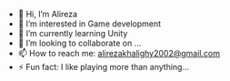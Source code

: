 - 👋 Hi, I’m Alireza
- 👀 I’m interested in Game development
- 🌱 I’m currently learning Unity
- 💞️ I’m looking to collaborate on ...
- 📫 How to reach me: alirezakhalighy2002@gmail.com
- ⚡ Fun fact: I like playing more than anything...

<!---
Ali30azar/Ali30azar is a ✨ special ✨ repository because its `README.md` (this file) appears on your GitHub profile.
You can click the Preview link to take a look at your changes.
--->
